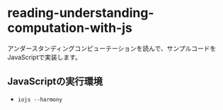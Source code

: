 reading-understanding-computation-with-js
=========================================

アンダースタンディングコンピューテーションを読んで、サンプルコードをJavaScriptで実装します。


## JavaScriptの実行環境

- `iojs --harmony`
